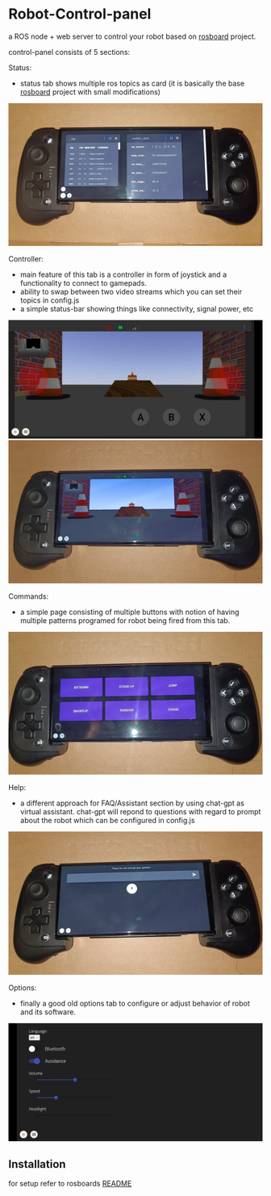 # Robot-Control-panel
a ROS node + web server to control your robot based on [rosboard](https://github.com/dheera/rosboard) project.

control-panel consists of 5 sections:

Status:
- status tab shows multiple ros topics as card (it is basically the base [rosboard](https://github.com/dheera/rosboard) project with small modifications)

![Status](/docs/status-page-gamepad.jpg "status page")

Controller:
- main feature of this tab is a controller in form of joystick and a functionality to connect to gamepads. 
- ability to swap between two video streams which you can set their topics in config.js
- a simple status-bar showing things like connectivity, signal power, etc

![Controller](/docs/main-controller-screenshot.jpg "Controller with virtual joystick")
![Controller](/docs/main-controller-gamepad.jpg "Controller with gamepad")

Commands:
- a simple page consisting of multiple buttons with notion of having multiple patterns programed for robot being fired from this tab.

![Commands](/docs/commands-gamepad.jpg "Commands page")

Help:
- a different approach for FAQ/Assistant section by using chat-gpt as virtual assistant. chat-gpt will repond to questions with regard to prompt about the robot which can be configured in config.js

![Help](/docs/help-gamepad.jpg)

Options:
- finally a good old options tab to configure or adjust behavior of robot and its software.

![Options](/docs/options-screenshot.jpg)

## Installation
for setup refer to rosboards [README](https://github.com/dheera/rosboard/blob/main/README.md)